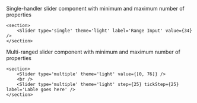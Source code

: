 Single-handler slider component with minimum and maximum number of properties

```
<section>
    <Slider type='single' theme='light' label='Range Input' value={34} />
</section>
```

Multi-ranged slider component with minimum and maximum number of properties

```
<section>
    <Slider type='multiple' theme='light' value={[0, 76]} />
    <br />
    <Slider type='multiple' theme='light' step={25} tickStep={25} label='Lable goes here' />
</section>
```
